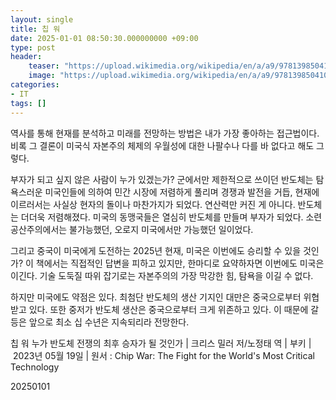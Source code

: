 ```yaml
---
layout: single
title: 칩 워
date: 2025-01-01 08:50:30.000000000 +09:00
type: post
header:
    teaser: "https://upload.wikimedia.org/wikipedia/en/a/a9/9781398504103_front-3875095242.jpg"
    image: "https://upload.wikimedia.org/wikipedia/en/a/a9/9781398504103_front-3875095242.jpg"
categories:
- IT
tags: []
---
```


역사를 통해 현재를 분석하고 미래를 전망하는 방법은 내가 가장 좋아하는 접근법이다. 비록 그 결론이 미국식 자본주의 체제의 우월성에 대한 나팔수나 다를 바 없다고 해도 그렇다.

부자가 되고 싶지 않은 사람이 누가 있겠는가? 군에서만 제한적으로 쓰이던 반도체는 탐욕스러운 미국인들에 의하여 민간 시장에 저렴하게 풀리며 경쟁과 발전을 거듭, 현재에 이르러서는 사실상 현자의 돌이나 마찬가지가 되었다. 연산력만 커진 게 아니다. 반도체는 더더욱 저렴해졌다. 미국의 동맹국들은 열심히 반도체를 만들며 부자가 되었다. 소련 공산주의에서는 불가능했던, 오로지 미국에서만 가능했던 일이었다.

그리고 중국이 미국에게 도전하는 2025년 현재, 미국은 이번에도 승리할 수 있을 것인가? 이 책에서는 직접적인 답변을 피하고 있지만, 한마디로 요약하자면 이번에도 미국은 이긴다. 기술 도둑질 따위 잡기로는 자본주의의 가장 막강한 힘, 탐욕을 이길 수 없다.

하지만 미국에도 약점은 있다. 최첨단 반도체의 생산 기지인 대만은 중국으로부터 위협받고 있다. 또한 중저가 반도체 생산은 중국으로부터 크게 위존하고 있다. 이 때문에 갈등은 앞으로 최소 십 수년은 지속되리라 전망한다.

칩 워 누가 반도체 전쟁의 최후 승자가 될 것인가 | 크리스 밀러 저/노정태 역 | 부키 | 2023년 05월 19일 | 원서 : Chip War: The Fight for the World's Most Critical Technology

20250101
